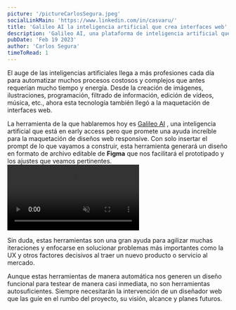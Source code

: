 ```yaml
---
picture: '/pictureCarlosSegura.jpeg'
socialLinkMain: 'https://www.linkedin.com/in/casvaru/'
title: 'Galileo AI la inteligencia artificial que crea interfaces web'
description: 'Galileo AI, una plataforma de inteligencia artificial que automatiza el proceso de diseño de interfaces web. Esta herramienta permite a las empresas mejorar la eficiencia en la creación de interfaces de usuario y brindar una experiencia mejorada al usuario en sus sitios web.'
pubDate: 'Feb 19 2023'
author: 'Carlos Segura'
timeToRead: 1
---
```


El auge de las inteligencias artificiales llega a más profesiones cada día para automatizar muchos procesos costosos y complejos que antes requerían mucho tiempo y energía. Desde la creación de imágenes, ilustraciones, programación, filtrado de información, edición de vídeos, música, etc., ahora esta tecnología también llegó a la maquetación de interfaces web.


La herramienta de la que hablaremos hoy es [Galileo AI](https://www.usegalileo.ai/) , una inteligencia artificial que está en early access pero que promete una ayuda increíble para la maquetación de diseños web responsive. Con solo insertar el prompt de lo que vayamos a construir, esta herramienta generará un diseño en formato de archivo editable de **Figma** que nos facilitará el prototipado y los ajustes que veamos pertinentes.
<picture>
  <video loop autoplay muted src="/230219galileoai.webm">
</picture>

Sin duda, estas herramientas son una gran ayuda para agilizar muchas iteraciones y enfocarse en solucionar problemas más importantes como la UX y otros factores decisivos al traer un nuevo producto o servicio al mercado.


Aunque estas herramientas de manera automática nos generen un diseño funcional para testear de manera casi inmediata, no son herramientas autosuficientes. Siempre necesitarán la intervención de un diseñador web que las guíe en el rumbo del proyecto, su visión, alcance y planes futuros.